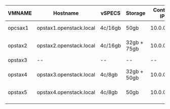 

| VMNAME  | Hostname                | vSPECS  | Storage     | Control IP | LAN IP      | ROLE                      |
| ------- | ----------------------- | ------- | ----------- | ---------- | ----------- | ------------------------- |
| opcsax1 | opstax1.openstack.local | 4c/16gb | 50gb        | 10.0.0.15  | 172.16.1.18 | control, compute          |
| opstax2 | opstax2.openstack.local | 4c/16gb | 32gb + 75gb | 10.0.0.10  | 172.16.1.13 | control, compute, storage |
| opstax3 | --                      | --      | --          | --         | --          | --                        |
| opstax4 | opstax3.openstack.local | 4c/8gb  | 32gb + 50gb | 10.0.0.17  | 172.16.1.20 | control, compute storage  |
| opstax5 | opstax4.openstack.local | 4c/8gb  | 50gb        | 10.0.0.16  | 172.16.1.19 | control, compute          |
|         |                         |         |             |            |             |                           |
|         |                         |         |             |            |             |                           |
